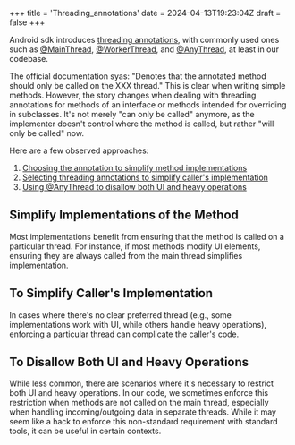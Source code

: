 +++
title = 'Threading_annotations'
date = 2024-04-13T19:23:04Z
draft = false
+++

Android sdk introduces [threading annotations](https://developer.android.com/studio/write/annotations#thread-annotations), with commonly used ones such as 
[@MainThread](https://developer.android.com/reference/androidx/annotation/MainThread),
[@WorkerThread](https://developer.android.com/reference/androidx/annotation/WorkerThread),
and [@AnyThread](https://developer.android.com/reference/androidx/annotation/AnyThread),
at least in our codebase.

The official documentation syas: "Denotes that the annotated method should only be 
called on the XXX thread." This is clear when writing simple methods. However, the story
changes when dealing with threading annotations for methods of an interface or methods
intended for overriding in subclasses. It's not merely "can only be called" anymore, as
the implementer doesn't control where the method is called, but rather "will only be called" now.

Here are a few observed approaches:

1. [Choosing the annotation to simplify method implementations](#simplify-implementations-of-the-method)
2. [Selecting threading annotations to simplify caller's implementation](#to-simplify-callers-implementation)
3. [Using @AnyThread to disallow both UI and heavy operations](#to-disallow-both-ui-and-heavy-operations)

## Simplify Implementations of the Method

Most implementations benefit from ensuring that the method is called on a particular thread. For instance, if most methods modify UI elements, ensuring they are always called from the main thread simplifies implementation.

## To Simplify Caller's Implementation

In cases where there's no clear preferred thread (e.g., some implementations work with UI, while others handle heavy operations), enforcing a particular thread can complicate the caller's code.

## To Disallow Both UI and Heavy Operations

While less common, there are scenarios where it's necessary to restrict both UI and heavy operations. In our code, we sometimes enforce this restriction when methods are not called on the main thread, especially when handling incoming/outgoing data in separate threads. While it may seem like a hack to enforce this non-standard requirement with standard tools, it can be useful in certain contexts.
